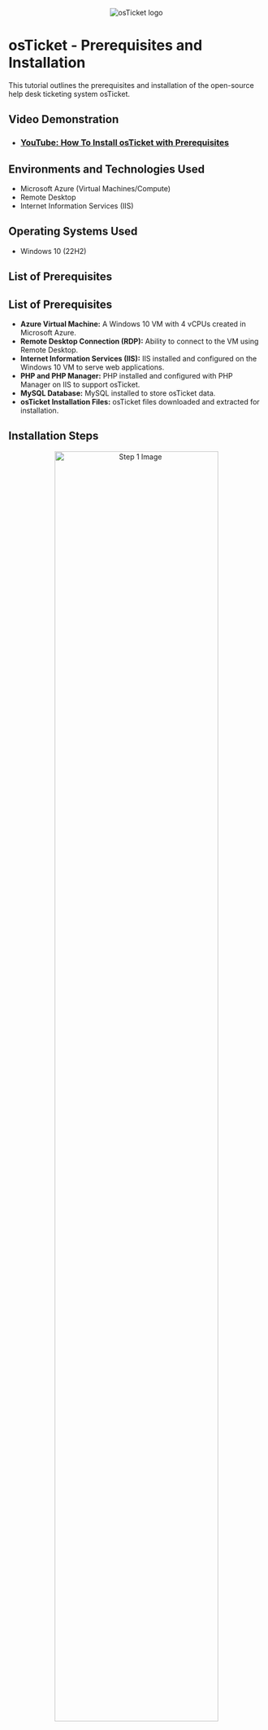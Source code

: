 <p align="center">
  <img src="https://i.imgur.com/Clzj7Xs.png" alt="osTicket logo">
</p>

<h1>osTicket - Prerequisites and Installation</h1>

<p>This tutorial outlines the prerequisites and installation of the open-source help desk ticketing system osTicket.</p>

<h2>Video Demonstration</h2>

- ### [YouTube: How To Install osTicket with Prerequisites](https://www.youtube.com)

<h2>Environments and Technologies Used</h2>

- Microsoft Azure (Virtual Machines/Compute)
- Remote Desktop
- Internet Information Services (IIS)

<h2>Operating Systems Used</h2>

- Windows 10 (22H2)

<h2>List of Prerequisites</h2>

<h2>List of Prerequisites</h2>

<ul>
  <li><strong>Azure Virtual Machine:</strong> A Windows 10 VM with 4 vCPUs created in Microsoft Azure.</li>
  <li><strong>Remote Desktop Connection (RDP):</strong> Ability to connect to the VM using Remote Desktop.</li>
  <li><strong>Internet Information Services (IIS):</strong> IIS installed and configured on the Windows 10 VM to serve web applications.</li>
  <li><strong>PHP and PHP Manager:</strong> PHP installed and configured with PHP Manager on IIS to support osTicket.</li>
  <li><strong>MySQL Database:</strong> MySQL installed to store osTicket data.</li>
  <li><strong>osTicket Installation Files:</strong> osTicket files downloaded and extracted for installation.</li>
  
</ul>


<h2>Installation Steps</h2>

<p align="center">
  <img src="https://github.com/user-attachments/assets/6c31d47e-1923-4e56-bc96-a61b28f5a84f" height="80%" width="80%" alt="Step 1 Image"/>
</p>
<p><strong>Create a Virtual Machine on Azure Step 1</strong>: Go to the Azure Portal and log in with your credentials. Once logged in, click on "Create a Resource" and select "Virtual Machine." Name your virtual machine osTicket-Lab and select the region closest to you for optimal performance. For the image, choose Windows 10 Pro, Version 22H2, and for the size, select Standard_D2s_v3 (2 vCPUs, 8 GiB memory). Under the Administrator Account section, create a username and password for the VM (e.g., labuser as the username and osTicketPassword1! as the password). Finally, click on "Review + Create," and once validation is complete, click "Create" to deploy your virtual machine. 

<p align="center">
  <img src="https://github.com/user-attachments/assets/380a7c16-0e1f-409e-b310-4c8d1f940571" height="80%" width="80%" alt="Step 2 Image 1"/>
</p>
<p align="center">
  <img src="https://github.com/user-attachments/assets/1767900f-e9c4-4a68-a4e8-85662d264444" height="80%" width="80%" alt="Step 2 Image 2"/>
</p>
<p align="center">
  <img src="https://github.com/user-attachments/assets/ba1f3f6e-93f3-4040-9869-9fa001d50b78" height="80%" width="80%" alt="Step 2 Image 3"/>
</p>
<p><strong>Connect to the VM Step 2</strong>: Now, you would have to wait for the VM to be deployed. Once that happens, go to the homepage and click on the VM (`osTicket-Lab`). It will display its public IP address, which we will need to connect to the VM through Remote Desktop. To connect to the VM, open the Remote Desktop app, click on "Add PC," and paste the public IP address into the "PC Name" field. Then, put `osTicket-Lab` as the friendly name and click "Add." Now, double-click the new PC and enter the username and password you created in Step 1. You should now be connected to the VM.


<p align="center">
  <img src="https://github.com/user-attachments/assets/b08600d3-ebd4-4f9b-9f9a-3d9b96b3e152" height="80%" width="80%" alt="Step 3 Image 1"/>
</p>
<p align="center">
  <img src="https://github.com/user-attachments/assets/a4bacaef-7d17-4e36-be19-14eae8ed71ff" height="80%" width="80%" alt="Step 3 Image 2"/>
</p>
<p align="center">
  <img src="https://github.com/user-attachments/assets/567195ac-1795-4d92-9e55-dcf8c9655ec6" height="80%" width="80%" alt="Step 3 Image 3"/>
</p>
<p align="center">
  <img src="https://github.com/user-attachments/assets/c04864ae-49fb-40b7-899b-2f6d307881e4" height="80%" width="80%" alt="Step 3 Image 4"/>
</p>
<p><strong>Enable IIS and CGI Step 3</strong>:   To enable IIS and CGI in Windows, go to the Control Panel, click on "Programs," and then on the left-hand side, click on "Turn Windows features on or off." Check the box next to <strong>Internet Information Services (IIS)</strong> to enable it. To enable CGI, click the dropdown arrow next to <strong>World Wide Web Services</strong>, expand <strong>Application Development Features</strong>, and check the box next to <strong>CGI</strong> to enable it.</p>



<img width="1440" alt="Screenshot 2024-10-01 at 2 49 31 AM" src="https://github.com/user-attachments/assets/53569c66-a2e2-4411-9df9-d45db24bb9f8">
<img width="1440" alt="Screenshot 2024-10-01 at 2 50 09 AM" src="https://github.com/user-attachments/assets/81c994c2-3988-43c7-9e85-a5af83aa43d9">
<img width="1440" alt="Screenshot 2024-10-01 at 2 50 47 AM" src="https://github.com/user-attachments/assets/4219006b-a312-4f94-9c75-631534bf758a">
<img width="1440" alt="Screenshot 2024-10-01 at 2 53 15 AM" src="https://github.com/user-attachments/assets/696bc314-5b8a-4abd-a585-603061cacfb7">
<img width="1440" alt="Screenshot 2024-10-01 at 2 54 19 AM" src="https://github.com/user-attachments/assets/a5c9f991-5e1b-40b1-ade3-3889f438122f">
<img width="1440" alt="Screenshot 2024-10-01 at 2 54 23 AM" src="https://github.com/user-attachments/assets/f73428ec-8e15-41db-9db5-73c29ea32f80">
<img width="1440" alt="Screenshot 2024-10-01 at 2 55 36 AM" src="https://github.com/user-attachments/assets/0fd3e42d-8a2a-4d6b-9305-b0d38622f5f9">


<p><strong>Installing PHP, Rewrite Module, and VC_redist Step 4</strong>: Within the VM, navigate to the `osTicket-Installation-Files` folder on your desktop. Install **PHP Manager for IIS (PHPManagerForIIS_V1.5.0.msi)** and the **Rewrite Module (rewrite_amd64_en-US.msi)** from the folder. Then, create a directory named `C:\PHP`. Next, unzip **PHP 7.3.8 (php-7.3.8-nts-Win32-VC15-x86.zip)** into the `C:\PHP` folder. After that, install the **VC_redist.x86.exe** (Microsoft Visual C++ Redistributable) to ensure that all the necessary runtime libraries are available.</p> 


<img width="1440" alt="Screenshot 2024-10-01 at 3 09 08 AM" src="https://github.com/user-attachments/assets/d096f314-b664-4f76-8ab2-975c74c45d9b">
<img width="1440" alt="Screenshot 2024-10-01 at 3 10 54 AM" src="https://github.com/user-attachments/assets/f89575e9-52be-4e42-a760-b8f35e1110d8">
<img width="1440" alt="Screenshot 2024-10-01 at 3 13 09 AM" src="https://github.com/user-attachments/assets/fd3b5900-70e4-47bc-a8ab-c52c8fac2847">



<p><strong>Installing MySQL Step 5</strong>: Description of Step 5. From the `osTicket-Installation-Files` folder, install **MySQL 5.5.62 (mysql-5.5.62-win32.msi)** using the Typical Setup. After the installation is complete, launch the Configuration Wizard. Select "Standard Configuration," and set the MySQL root username and password to whatever I just put `root` for both. Restart your VM to apply all changes.</p>

<p align="center">
  <img src="https://i.imgur.com/DmEXE8R.png" height="80%" width="80%" alt="Step 5 Image"/>
</p>
<p><strong>Step 6</strong>: Description of Step 6. Lorem ipsum dolor sit amet, consectetur adipiscing elit, sed do eiusmod tempor incididunt ut labore et dolore magna aliqua.</p>

<p align="center">
  <img src="https://i.imgur.com/DmEXE8R.png" height="80%" width="80%" alt="Step 5 Image"/>
</p>
<p><strong>Step 7</strong>: Description of Step 7. Lorem ipsum dolor sit amet, consectetur adipiscing elit, sed do eiusmod tempor incididunt ut labore et dolore magna aliqua.</p>
